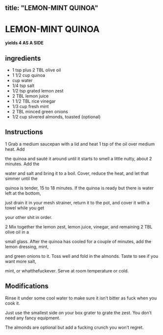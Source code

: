

title: "LEMON-MINT QUINOA"
---
# LEMON-MINT QUINOA



#### yields  4 AS A SIDE


## ingredients
* 1 tsp plus 2 TBL olive oil 
* 1 1/2 cup quinoa 
* cup water 
* 1/4 tsp salt 
* 1/2 tsp grated lemon zest 
* 2 TBL lemon juice 
* 1 1/2 TBL rice vinegar 
* 1/3 cup fresh mint 
* 2 TBL minced green onions 
* 1/2 cup slivered almonds, toasted (optional)



## Instructions
1 Grab a medium saucepan with a lid and heat 1 tsp of the oil over medium heat. Add

the quinoa and sauté it around until it starts to smell a little nutty, about 2 minutes. Add the

water and salt and bring it to a boil. Cover, reduce the heat, and let that simmer until the

quinoa is tender, 15 to 18 minutes. If the quinoa is ready but there is water left at the bottom,

just drain it in your mesh strainer, return it to the pot, and cover it with a towel while you get

your other shit in order.

2 Mix together the lemon zest, lemon juice, vinegar, and remaining 2 TBL olive oil in a

small glass. After the quinoa has cooled for a couple of minutes, add the lemon dressing, mint,

and green onions to it. Toss well and fold in the almonds. Taste to see if you want more salt,

mint, or whatthefuckever. Serve at room temperature or cold.



## Modifications
Rinse it under some cool water to make sure it isn’t bitter as fuck when you cook it.

 Just use the smallest side on your box grater to grate the zest. You don’t need any fancy equipment.

 The almonds are optional but add a fucking crunch you won’t regret.




